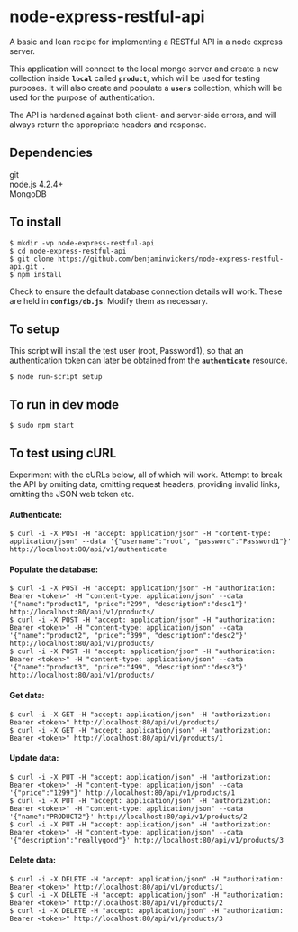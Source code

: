 # node-express-restful-api
A basic and lean recipe for implementing a RESTful API in a node express server.

This application will connect to the local mongo server and create a new collection 
inside <strong><code>local</code></strong> called <strong><code>product</code></strong>, 
which will be used for testing purposes. It will also create and populate a
<strong><code>users</code></strong> collection, which will be used for the purpose
of authentication.

The API is hardened against both client- and server-side errors, and will always
return the appropriate headers and response.


Dependencies
-
git  
node.js 4.2.4+  
MongoDB


To install
-
```
$ mkdir -vp node-express-restful-api  
$ cd node-express-restful-api  
$ git clone https://github.com/benjaminvickers/node-express-restful-api.git .  
$ npm install
```
Check to ensure the default database connection details will work. These are held
in <strong><code>configs/db.js</code></strong>. Modify them as necessary.


To setup
-
This script will install the test user (root, Password1), so that an authentication
token can later be obtained from the <strong><code>authenticate</code></strong> resource.
```
$ node run-script setup
```


To run in dev mode
-
```
$ sudo npm start
```


To test using cURL
-
Experiment with the cURLs below, all of which will work. Attempt to break the
API by omiting data, omitting request headers, providing invalid links, omitting
the JSON web token etc.

#### Authenticate:
```
$ curl -i -X POST -H "accept: application/json" -H "content-type: application/json" --data '{"username":"root", "password":"Password1"}' http://localhost:80/api/v1/authenticate  
```

#### Populate the database:
```
$ curl -i -X POST -H "accept: application/json" -H "authorization: Bearer <token>" -H "content-type: application/json" --data '{"name":"product1", "price":"299", "description":"desc1"}' http://localhost:80/api/v1/products/  
$ curl -i -X POST -H "accept: application/json" -H "authorization: Bearer <token>" -H "content-type: application/json" --data '{"name":"product2", "price":"399", "description":"desc2"}' http://localhost:80/api/v1/products/  
$ curl -i -X POST -H "accept: application/json" -H "authorization: Bearer <token>" -H "content-type: application/json" --data '{"name":"product3", "price":"499", "description":"desc3"}' http://localhost:80/api/v1/products/  
```

#### Get data:
```
$ curl -i -X GET -H "accept: application/json" -H "authorization: Bearer <token>" http://localhost:80/api/v1/products/  
$ curl -i -X GET -H "accept: application/json" -H "authorization: Bearer <token>" http://localhost:80/api/v1/products/1    
```

#### Update data:
```
$ curl -i -X PUT -H "accept: application/json" -H "authorization: Bearer <token>" -H "content-type: application/json" --data '{"price":"1299"}' http://localhost:80/api/v1/products/1  
$ curl -i -X PUT -H "accept: application/json" -H "authorization: Bearer <token>" -H "content-type: application/json" --data '{"name":"PRODUCT2"}' http://localhost:80/api/v1/products/2  
$ curl -i -X PUT -H "accept: application/json" -H "authorization: Bearer <token>" -H "content-type: application/json" --data '{"description":"reallygood"}' http://localhost:80/api/v1/products/3
```

#### Delete data:
```
$ curl -i -X DELETE -H "accept: application/json" -H "authorization: Bearer <token>" http://localhost:80/api/v1/products/1  
$ curl -i -X DELETE -H "accept: application/json" -H "authorization: Bearer <token>" http://localhost:80/api/v1/products/2  
$ curl -i -X DELETE -H "accept: application/json" -H "authorization: Bearer <token>" http://localhost:80/api/v1/products/3
```
